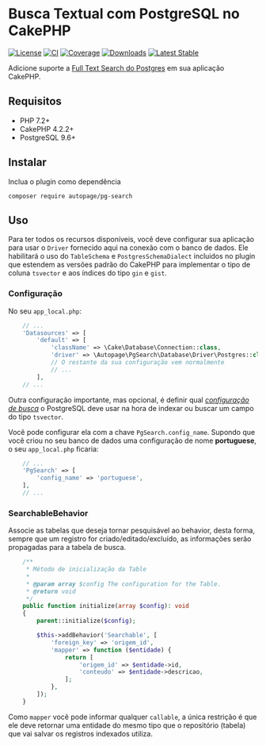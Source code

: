 # Busca Textual com PostgreSQL no CakePHP

[![License](https://img.shields.io/badge/license-MIT-brightgreen.svg?style=flat-square)](LICENSE) 
[![CI](https://github.com/ionews/cakephp-pg-search/actions/workflows/ci.yml/badge.svg?branch=main)](https://github.com/ionews/cakephp-pg-search/actions/workflows/ci.yml)
[![Coverage](https://img.shields.io/codecov/c/github/ionews/cakephp-pg-search?style=flat-square)](https://codecov.io/gh/ionews/cakephp-pg-search/branch/main)
[![Downloads](https://img.shields.io/packagist/dt/ionews/cakephp-pg-search.svg?style=flat-square)](https://packagist.org/packages/ionews/cakephp-pg-search)
[![Latest Stable](https://img.shields.io/packagist/v/ionews/cakephp-pg-search.svg?style=flat-square&label=stable)](https://packagist.org/packages/ionews/cakephp-pg-search)

Adicione suporte a [Full Text Search do Postgres](https://www.postgresql.org/docs/current/textsearch.html) em sua aplicação CakePHP.

## Requisitos

 - PHP 7.2+
 - CakePHP 4.2.2+
 - PostgreSQL 9.6+

## Instalar

Inclua o plugin como dependência

```
composer require autopage/pg-search
```

## Uso

Para ter todos os recursos disponíveis, você deve configurar sua aplicação para usar o `Driver` fornecido aqui na conexão com o banco de dados. Ele habilitará o uso do `TableSchema` e `PostgresSchemaDialect` incluidos no plugin que estendem as versões padrão do CakePHP para implementar o tipo de coluna `tsvector` e aos índices do tipo `gin` e `gist`.

### Configuração

No seu `app_local.php`:

```php
    // ...
    'Datasources' => [
        'default' => [
            'className' => \Cake\Database\Connection::class,
            'driver' => \Autopage\PgSearch\Database\Driver\Postgres::class,
            // O restante da sua configuração vem normalmente
            // ...
        ],
    // ...
```

Outra configuração importante, mas opcional, é definir qual [_configuração de busca_](https://www.postgresql.org/docs/current/textsearch-configuration.html) o PostgreSQL deve usar na hora de indexar ou buscar um campo do tipo `tsvector`.

Você pode configurar ela com a chave `PgSearch.config_name`. Supondo que você criou no seu banco de dados uma configuração de nome **portuguese**, o seu `app_local.php` ficaria:

```php
    // ...
    'PgSearch' => [
        'config_name' => 'portuguese',
    ],
    // ...
```

### SearchableBehavior

Associe as tabelas que deseja tornar pesquisável ao behavior, desta forma, sempre que um registro for criado/editado/excluído, as informações serão propagadas para a tabela de busca.

```php
    /**
     * Método de inicialização da Table
     *
     * @param array $config The configuration for the Table.
     * @return void
     */
    public function initialize(array $config): void
    {
        parent::initialize($config);

        $this->addBehavior('Searchable', [
            'foreign_key' => 'origem_id',
            'mapper' => function ($entidade) {
                return [
                    'origem_id' => $entidade->id,
                    'conteudo' => $entidade->descricao,
                ];
            },
        ]);
    }
```

Como `mapper` você pode informar qualquer `callable`, a única restrição é que ele deve retornar uma entidade do mesmo tipo que o repositório (tabela) que vai salvar os registros indexados utiliza.